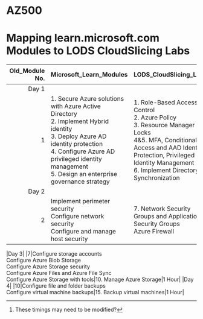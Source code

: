 # AZ500
# Mapping learn.microsoft.com Modules to LODS CloudSlicing Labs


|Old_Module No.|Microsoft_Learn_Modules | LODS_CloudSlicing_Labs |Expected_Lab Duration[^1] |
|---:|---|---|---|
|Day 1|
|1|1. Secure Azure solutions with Azure Active Directory<BR>2. Implement Hybrid identity<BR>3. Deploy Azure AD identity protection<BR>4. Configure Azure AD privileged identity management<BR>5. Design an enterprise governance strategy|1.	Role-Based Access Control<br>2. Azure Policy<br>3. Resource Manager Locks<br>4\&5. MFA, Conditional Access and AAD Identity Protection, Privileged Identity Management<br>6. Implement Directory Synchronization |1.5 Hours<br>1.5 Hours<br>1.5 Hours<br>2 Hours<br>1.5 Hours|
|Day 2|
|2|Implement perimeter security<BR>Configure network security<BR>Configure and manage host security|7.	Network Security Groups and Application Security Groups<br>Azure Firewall|1.5 hours<br>1.5 hours|

|Day 3|
|7|Configure storage accounts<BR>Configure Azure Blob Storage<BR>Configure Azure Storage security<BR>Configure Azure Files and Azure File Sync<BR>Configure Azure Storage with tools|10.	Manage Azure Storage|1 Hour|
|Day 4|
|10|Configure file and folder backups<BR>Configure virtual machine backups|15.	Backup virtual machines|1 Hour|


[^1]: These timings may need to be modified?  
[^2]: Do these labs at the end of day 4
